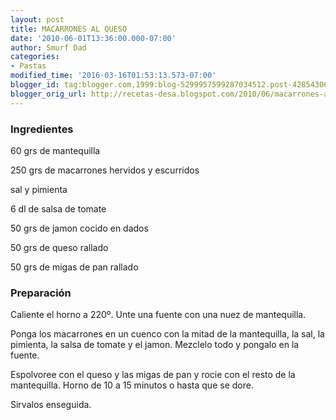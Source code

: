 ```yaml
---
layout: post
title: MACARRONES AL QUESO
date: '2010-06-01T13:36:00.000-07:00'
author: Smurf Dad
categories:
- Pastas
modified_time: '2016-03-16T01:53:13.573-07:00'
blogger_id: tag:blogger.com,1999:blog-5299957599287034512.post-4285430612069995435
blogger_orig_url: http://recetas-desa.blogspot.com/2010/06/macarrones-al-queso.html
---
```


<h3>Ingredientes</h3>
60 grs de mantequilla

250 grs de macarrones hervidos y escurridos

sal y pimienta

6 dl de salsa de tomate

50 grs de jamon cocido en dados

50 grs de queso rallado

50 grs de migas de pan rallado

<h3>Preparación</h3>
Caliente el horno a 220º. Unte una fuente con una nuez de mantequilla.

Ponga los macarrones en un cuenco con la mitad de la mantequilla, la sal, la pimienta, la salsa de tomate y el jamon. Mezclelo todo y pongalo en la fuente.

Espolvoree con el queso y las migas de pan y rocie con el resto de la mantequilla. Horno de 10 a 15 minutos o hasta que se dore.

Sirvalos enseguida.
